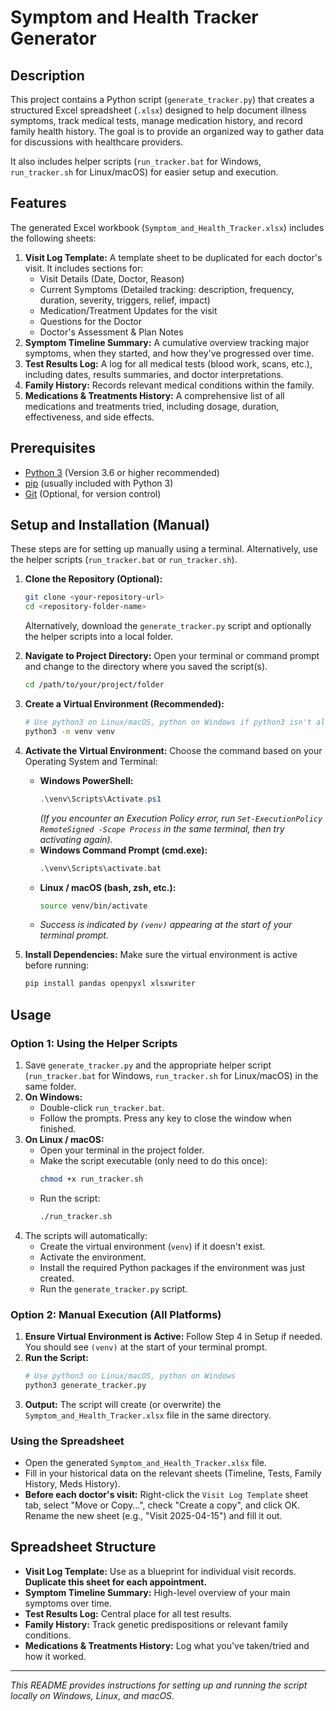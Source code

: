 # Symptom and Health Tracker Generator

## Description

This project contains a Python script (`generate_tracker.py`) that creates a structured Excel spreadsheet (`.xlsx`) designed to help document illness symptoms, track medical tests, manage medication history, and record family health history. The goal is to provide an organized way to gather data for discussions with healthcare providers.

It also includes helper scripts (`run_tracker.bat` for Windows, `run_tracker.sh` for Linux/macOS) for easier setup and execution.

## Features

The generated Excel workbook (`Symptom_and_Health_Tracker.xlsx`) includes the following sheets:

1.  **Visit Log Template:** A template sheet to be duplicated for each doctor's visit. It includes sections for:
    * Visit Details (Date, Doctor, Reason)
    * Current Symptoms (Detailed tracking: description, frequency, duration, severity, triggers, relief, impact)
    * Medication/Treatment Updates for the visit
    * Questions for the Doctor
    * Doctor's Assessment & Plan Notes
2.  **Symptom Timeline Summary:** A cumulative overview tracking major symptoms, when they started, and how they've progressed over time.
3.  **Test Results Log:** A log for all medical tests (blood work, scans, etc.), including dates, results summaries, and doctor interpretations.
4.  **Family History:** Records relevant medical conditions within the family.
5.  **Medications & Treatments History:** A comprehensive list of all medications and treatments tried, including dosage, duration, effectiveness, and side effects.

## Prerequisites

* [Python 3](https://www.python.org/downloads/) (Version 3.6 or higher recommended)
* [pip](https://pip.pypa.io/en/stable/installation/) (usually included with Python 3)
* [Git](https://git-scm.com/) (Optional, for version control)

## Setup and Installation (Manual)

These steps are for setting up manually using a terminal. Alternatively, use the helper scripts (`run_tracker.bat` or `run_tracker.sh`).

1.  **Clone the Repository (Optional):**
    ```bash
    git clone <your-repository-url>
    cd <repository-folder-name>
    ```
    Alternatively, download the `generate_tracker.py` script and optionally the helper scripts into a local folder.

2.  **Navigate to Project Directory:**
    Open your terminal or command prompt and change to the directory where you saved the script(s).
    ```bash
    cd /path/to/your/project/folder
    ```

3.  **Create a Virtual Environment (Recommended):**
    ```bash
    # Use python3 on Linux/macOS, python on Windows if python3 isn't aliased
    python3 -m venv venv
    ```

4.  **Activate the Virtual Environment:** Choose the command based on your Operating System and Terminal:
    * **Windows PowerShell:**
        ```powershell
        .\venv\Scripts\Activate.ps1
        ```
        *(If you encounter an Execution Policy error, run `Set-ExecutionPolicy RemoteSigned -Scope Process` in the same terminal, then try activating again).*
    * **Windows Command Prompt (cmd.exe):**
        ```cmd
        .\venv\Scripts\activate.bat
        ```
    * **Linux / macOS (bash, zsh, etc.):**
        ```bash
        source venv/bin/activate
        ```
    * *Success is indicated by `(venv)` appearing at the start of your terminal prompt.*

5.  **Install Dependencies:** Make sure the virtual environment is active before running:
    ```bash
    pip install pandas openpyxl xlsxwriter
    ```

## Usage

### Option 1: Using the Helper Scripts

1.  Save `generate_tracker.py` and the appropriate helper script (`run_tracker.bat` for Windows, `run_tracker.sh` for Linux/macOS) in the same folder.
2.  **On Windows:**
    * Double-click `run_tracker.bat`.
    * Follow the prompts. Press any key to close the window when finished.
3.  **On Linux / macOS:**
    * Open your terminal in the project folder.
    * Make the script executable (only need to do this once):
        ```bash
        chmod +x run_tracker.sh
        ```
    * Run the script:
        ```bash
        ./run_tracker.sh
        ```
4.  The scripts will automatically:
    * Create the virtual environment (`venv`) if it doesn't exist.
    * Activate the environment.
    * Install the required Python packages if the environment was just created.
    * Run the `generate_tracker.py` script.

### Option 2: Manual Execution (All Platforms)

1.  **Ensure Virtual Environment is Active:** Follow Step 4 in Setup if needed. You should see `(venv)` at the start of your terminal prompt.
2.  **Run the Script:**
    ```bash
    # Use python3 on Linux/macOS, python on Windows
    python3 generate_tracker.py
    ```
3.  **Output:** The script will create (or overwrite) the `Symptom_and_Health_Tracker.xlsx` file in the same directory.

### Using the Spreadsheet

* Open the generated `Symptom_and_Health_Tracker.xlsx` file.
* Fill in your historical data on the relevant sheets (Timeline, Tests, Family History, Meds History).
* **Before each doctor's visit:** Right-click the `Visit Log Template` sheet tab, select "Move or Copy...", check "Create a copy", and click OK. Rename the new sheet (e.g., "Visit 2025-04-15") and fill it out.

## Spreadsheet Structure

* **Visit Log Template:** Use as a blueprint for individual visit records. **Duplicate this sheet for each appointment.**
* **Symptom Timeline Summary:** High-level overview of your main symptoms over time.
* **Test Results Log:** Central place for all test results.
* **Family History:** Track genetic predispositions or relevant family conditions.
* **Medications & Treatments History:** Log what you've taken/tried and how it worked.

---

*This README provides instructions for setting up and running the script locally on Windows, Linux, and macOS.*
